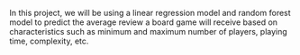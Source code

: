 In this project, we will be using a linear regression model and random forest model  to predict the average review a board game will receive based on characteristics such as minimum and maximum number of players, playing time, complexity, etc.
